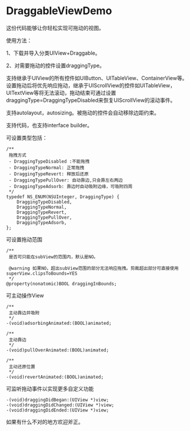 # DraggableViewDemo

这份代码能够让你轻松实现可拖动的视图。

使用方法：

1、下载并导入分类UIView+Draggable。

2、对需要拖动的控件设置draggingType。

支持继承于UIView的所有控件如UIButton、UITableView、ContainerView等。设置拖动后将优先响应拖动，继承于UIScrollView的控件如UITableView，UITextView等将无法滚动，拖动结束可通过设置draggingType=DraggingTypeDisabled来恢复UIScrollView的滚动事件。

支持autolayout，autosizing。被拖动的控件会自动移除边距约束。

支持代码，也支持interface builder。

可设置类型包括：

```
/**
 拖拽方式
 - DraggingTypeDisabled :不能拖拽
 - DraggingTypeNormal: 正常拖拽
 - DraggingTypeRevert: 释放后还原
 - DraggingTypePullOver: 自动靠边,只会靠左右两边
 - DraggingTypeAdsorb: 靠边时自动吸附边缘，可吸附四周
 */
typedef NS_ENUM(NSUInteger, DraggingType) {
    DraggingTypeDisabled,
    DraggingTypeNormal,
    DraggingTypeRevert,
    DraggingTypePullOver,
    DraggingTypeAdsorb,
};
```
可设置拖动范围
```
/**
 是否可只能在subView的范围内，默认是NO。
 
 @warning 如果NO，超出subView范围的部分无法响应拖拽。剪裁超出部分可直接使用superView.clipsToBounds=YES
 */
@property(nonatomic)BOOL draggingInBounds;
```
可主动操作View
```
/**
 主动靠边并吸附
 */
-(void)adsorbingAnimated:(BOOL)animated;

/**
 主动靠边
 */
-(void)pullOverAnimated:(BOOL)animated;

/**
 主动还原位置
 */
-(void)revertAnimated:(BOOL)animated;
```
可监听拖动事件以实现更多自定义功能
```
-(void)draggingDidBegan:(UIView *)view;
-(void)draggingDidChanged:(UIView *)view;
-(void)draggingDidEnded:(UIView *)view;
```

如果有什么不对的地方欢迎斧正。

